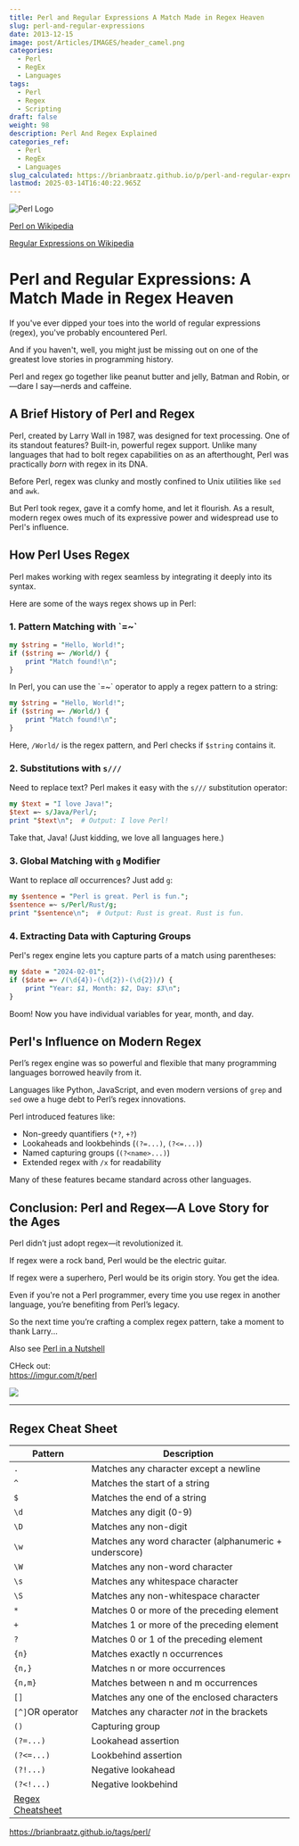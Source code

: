 ```yaml
---
title: Perl and Regular Expressions A Match Made in Regex Heaven
slug: perl-and-regular-expressions
date: 2013-12-15
image: post/Articles/IMAGES/header_camel.png
categories:
  - Perl
  - RegEx
  - Languages
tags:
  - Perl
  - Regex
  - Scripting
draft: false
weight: 98
description: Perl And Regex Explained
categories_ref:
  - Perl
  - RegEx
  - Languages
slug_calculated: https://brianbraatz.github.io/p/perl-and-regular-expressions
lastmod: 2025-03-14T16:40:22.965Z
---
```

![Perl Logo](https://cdn.perl.org/perlweb/images/icons/header_camel.png)

[Perl on Wikipedia](https://en.wikipedia.org/wiki/Perl)

[Regular Expressions on Wikipedia](https://en.wikipedia.org/wiki/Regular_expression)

# Perl and Regular Expressions: A Match Made in Regex Heaven

If you've ever dipped your toes into the world of regular expressions (regex), you've probably encountered Perl.

And if you haven't, well, you might just be missing out on one of the greatest love stories in programming history.

Perl and regex go together like peanut butter and jelly, Batman and Robin, or—dare I say—nerds and caffeine.

## A Brief History of Perl and Regex

Perl, created by Larry Wall in 1987, was designed for text processing. One of its standout features? Built-in, powerful regex support. Unlike many languages that had to bolt regex capabilities on as an afterthought, Perl was practically *born* with regex in its DNA.

Before Perl, regex was clunky and mostly confined to Unix utilities like `sed` and `awk`.

But Perl took regex, gave it a comfy home, and let it flourish. As a result, modern regex owes much of its expressive power and widespread use to Perl's influence.

## How Perl Uses Regex

Perl makes working with regex seamless by integrating it deeply into its syntax.

Here are some of the ways regex shows up in Perl:

### 1. **Pattern Matching with \`=~\`**

```perl
my $string = "Hello, World!";
if ($string =~ /World/) {
    print "Match found!\n";
}

```

In Perl, you can use the \`=~\` operator to apply a regex pattern to a string:

```perl
my $string = "Hello, World!";
if ($string =~ /World/) {
    print "Match found!\n";
}
```

Here, `/World/` is the regex pattern, and Perl checks if `$string` contains it.

### 2. **Substitutions with `s///`**

Need to replace text? Perl makes it easy with the `s///` substitution operator:

```perl
my $text = "I love Java!";
$text =~ s/Java/Perl/;
print "$text\n";  # Output: I love Perl!
```

Take that, Java! (Just kidding, we love all languages here.)

### 3. **Global Matching with `g` Modifier**

Want to replace *all* occurrences? Just add `g`:

```perl
my $sentence = "Perl is great. Perl is fun.";
$sentence =~ s/Perl/Rust/g;
print "$sentence\n";  # Output: Rust is great. Rust is fun.
```

### 4. **Extracting Data with Capturing Groups**

Perl's regex engine lets you capture parts of a match using parentheses:

```perl
my $date = "2024-02-01";
if ($date =~ /(\d{4})-(\d{2})-(\d{2})/) {
    print "Year: $1, Month: $2, Day: $3\n";
}
```

Boom! Now you have individual variables for year, month, and day.

## Perl's Influence on Modern Regex

Perl’s regex engine was so powerful and flexible that many programming languages borrowed heavily from it.

Languages like Python, JavaScript, and even modern versions of `grep` and `sed` owe a huge debt to Perl’s regex innovations.

Perl introduced features like:

* Non-greedy quantifiers (`*?`, `+?`)
* Lookaheads and lookbehinds (`(?=...)`, `(?<=...)`)
* Named capturing groups (`(?<name>...)`)
* Extended regex with `/x` for readability

Many of these features became standard across other languages.

## Conclusion: Perl and Regex—A Love Story for the Ages

Perl didn’t just adopt regex—it revolutionized it.

If regex were a rock band, Perl would be the electric guitar.

If regex were a superhero, Perl would be its origin story. You get the idea.

Even if you're not a Perl programmer, every time you use regex in another language, you’re benefiting from Perl’s legacy.

So the next time you’re crafting a complex regex pattern, take a moment to thank Larry...

Also see [Perl in a Nutshell](/post/Articles/perl/perl_nutshell_fun.md)

CHeck out:\
https://imgur.com/t/perl

![](/post/Articles/IMAGES/daily%20struggle%20-%20Imgur.png)

***

## Regex Cheat Sheet

| Pattern                                                       | Description                                            |
| ------------------------------------------------------------- | ------------------------------------------------------ |
| `.`                                                           | Matches any character except a newline                 |
| `^`                                                           | Matches the start of a string                          |
| `$`                                                           | Matches the end of a string                            |
| `\d`                                                          | Matches any digit (0-9)                                |
| `\D`                                                          | Matches any non-digit                                  |
| `\w`                                                          | Matches any word character (alphanumeric + underscore) |
| `\W`                                                          | Matches any non-word character                         |
| `\s`                                                          | Matches any whitespace character                       |
| `\S`                                                          | Matches any non-whitespace character                   |
| `*`                                                           | Matches 0 or more of the preceding element             |
| `+`                                                           | Matches 1 or more of the preceding element             |
| `?`                                                           | Matches 0 or 1 of the preceding element                |
| `{n}`                                                         | Matches exactly n occurrences                          |
| `{n,}`                                                        | Matches n or more occurrences                          |
| `{n,m}`                                                       | Matches between n and m occurrences                    |
| `[]`                                                          | Matches any one of the enclosed characters             |
| `[^]`OR operator                                              | Matches any character *not* in the brackets            |
| `()`                                                          | Capturing group                                        |
| `(?=...)`                                                     | Lookahead assertion                                    |
| `(?<=...)`                                                    | Lookbehind assertion                                   |
| `(?!...)`                                                     | Negative lookahead                                     |
| `(?<!...)`                                                    | Negative lookbehind                                    |
| [Regex Cheatsheet](/post/Articles/perl/Regex%20Cheatsheet.md) |                                                        |

https://brianbraatz.github.io/tags/perl/
